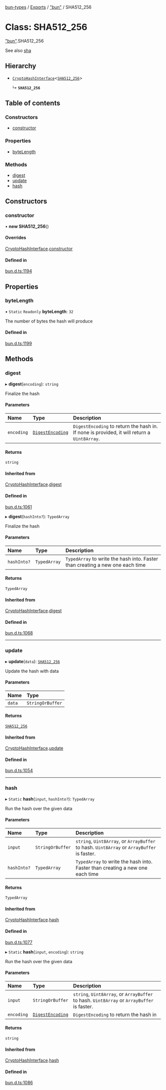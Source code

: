 [bun-types](../README.md) / [Exports](../modules.md) / ["bun"](../modules/bun_.md) / SHA512\_256

# Class: SHA512\_256

["bun"](../modules/bun_.md).SHA512_256

See also [sha](../modules/bun_.md#sha)

## Hierarchy

- [`CryptoHashInterface`](bun_.CryptoHashInterface.md)<[`SHA512_256`](bun_.SHA512_256.md)\>

  ↳ **`SHA512_256`**

## Table of contents

### Constructors

- [constructor](bun_.SHA512_256.md#constructor)

### Properties

- [byteLength](bun_.SHA512_256.md#bytelength)

### Methods

- [digest](bun_.SHA512_256.md#digest)
- [update](bun_.SHA512_256.md#update)
- [hash](bun_.SHA512_256.md#hash)

## Constructors

### constructor

• **new SHA512_256**()

#### Overrides

[CryptoHashInterface](bun_.CryptoHashInterface.md).[constructor](bun_.CryptoHashInterface.md#constructor)

#### Defined in

[bun.d.ts:1194](https://github.com/valgaze/bun-types/blob/5e53f27/bun.d.ts#L1194)

## Properties

### byteLength

▪ `Static` `Readonly` **byteLength**: ``32``

The number of bytes the hash will produce

#### Defined in

[bun.d.ts:1199](https://github.com/valgaze/bun-types/blob/5e53f27/bun.d.ts#L1199)

## Methods

### digest

▸ **digest**(`encoding`): `string`

Finalize the hash

#### Parameters

| Name | Type | Description |
| :------ | :------ | :------ |
| `encoding` | [`DigestEncoding`](../modules/bun_.md#digestencoding) | `DigestEncoding` to return the hash in. If none is provided, it will return a `Uint8Array`. |

#### Returns

`string`

#### Inherited from

[CryptoHashInterface](bun_.CryptoHashInterface.md).[digest](bun_.CryptoHashInterface.md#digest)

#### Defined in

[bun.d.ts:1061](https://github.com/valgaze/bun-types/blob/5e53f27/bun.d.ts#L1061)

▸ **digest**(`hashInto?`): `TypedArray`

Finalize the hash

#### Parameters

| Name | Type | Description |
| :------ | :------ | :------ |
| `hashInto?` | `TypedArray` | `TypedArray` to write the hash into. Faster than creating a new one each time |

#### Returns

`TypedArray`

#### Inherited from

[CryptoHashInterface](bun_.CryptoHashInterface.md).[digest](bun_.CryptoHashInterface.md#digest)

#### Defined in

[bun.d.ts:1068](https://github.com/valgaze/bun-types/blob/5e53f27/bun.d.ts#L1068)

___

### update

▸ **update**(`data`): [`SHA512_256`](bun_.SHA512_256.md)

Update the hash with data

#### Parameters

| Name | Type |
| :------ | :------ |
| `data` | `StringOrBuffer` |

#### Returns

[`SHA512_256`](bun_.SHA512_256.md)

#### Inherited from

[CryptoHashInterface](bun_.CryptoHashInterface.md).[update](bun_.CryptoHashInterface.md#update)

#### Defined in

[bun.d.ts:1054](https://github.com/valgaze/bun-types/blob/5e53f27/bun.d.ts#L1054)

___

### hash

▸ `Static` **hash**(`input`, `hashInto?`): `TypedArray`

Run the hash over the given data

#### Parameters

| Name | Type | Description |
| :------ | :------ | :------ |
| `input` | `StringOrBuffer` | `string`, `Uint8Array`, or `ArrayBuffer` to hash. `Uint8Array` or `ArrayBuffer` is faster. |
| `hashInto?` | `TypedArray` | `TypedArray` to write the hash into. Faster than creating a new one each time |

#### Returns

`TypedArray`

#### Inherited from

[CryptoHashInterface](bun_.CryptoHashInterface.md).[hash](bun_.CryptoHashInterface.md#hash)

#### Defined in

[bun.d.ts:1077](https://github.com/valgaze/bun-types/blob/5e53f27/bun.d.ts#L1077)

▸ `Static` **hash**(`input`, `encoding`): `string`

Run the hash over the given data

#### Parameters

| Name | Type | Description |
| :------ | :------ | :------ |
| `input` | `StringOrBuffer` | `string`, `Uint8Array`, or `ArrayBuffer` to hash. `Uint8Array` or `ArrayBuffer` is faster. |
| `encoding` | [`DigestEncoding`](../modules/bun_.md#digestencoding) | `DigestEncoding` to return the hash in |

#### Returns

`string`

#### Inherited from

[CryptoHashInterface](bun_.CryptoHashInterface.md).[hash](bun_.CryptoHashInterface.md#hash)

#### Defined in

[bun.d.ts:1086](https://github.com/valgaze/bun-types/blob/5e53f27/bun.d.ts#L1086)
